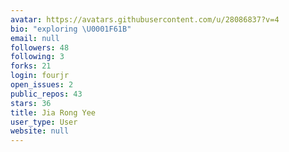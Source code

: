 ```yaml
---
avatar: https://avatars.githubusercontent.com/u/28086837?v=4
bio: "exploring \U0001F61B"
email: null
followers: 48
following: 3
forks: 21
login: fourjr
open_issues: 2
public_repos: 43
stars: 36
title: Jia Rong Yee
user_type: User
website: null
---
```


